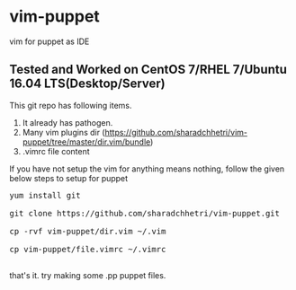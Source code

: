 # vim-puppet
vim for puppet as IDE

## Tested and Worked on CentOS 7/RHEL 7/Ubuntu 16.04 LTS(Desktop/Server) ##

This git repo has following items.

1. It already has pathogen.
2. Many vim plugins dir (https://github.com/sharadchhetri/vim-puppet/tree/master/dir.vim/bundle)
3. .vimrc file content

If you have not setup the vim for anything means nothing, follow the given below steps to setup for puppet

<pre>
yum install git

git clone https://github.com/sharadchhetri/vim-puppet.git

cp -rvf vim-puppet/dir.vim ~/.vim

cp vim-puppet/file.vimrc ~/.vimrc 

</pre>

that's it. try making some .pp puppet files.

